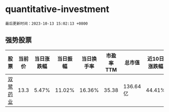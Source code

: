 # quantitative-investment

`最后更新时间：2023-10-13 15:02:13 +0800`

## 强势股票

|股票|当前价|当日涨跌幅|当日振幅|当日换手率|市盈率TTM|总市值|近10日涨跌幅|
|----|----|----|----|----|----|----|----|
|[双鹭药业](https://xueqiu.com/S/SZ002038)|13.3|5.47%|11.02%|16.36%|35.38|136.64亿|44.41%|
